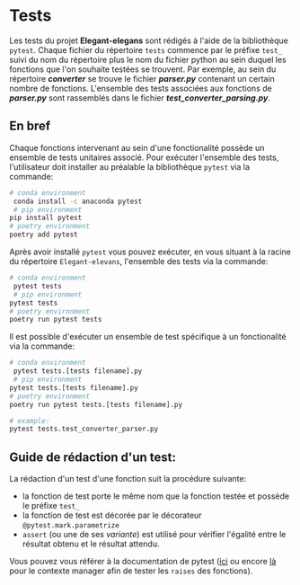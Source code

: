# Tests

Les tests du projet **Elegant-elegans** sont rédigés à l'aide de la bibliothèque `pytest`.
Chaque fichier du répertoire `tests` commence par le préfixe `test_` suivi du nom du répertoire plus le nom du fichier python au sein duquel les fonctions que l'on souhaite testées se trouvent. Par exemple, au sein du répertoire ***converter*** se trouve le fichier ***parser.py*** contenant un certain nombre de fonctions. L'ensemble des tests associées aux fonctions de ***parser.py*** sont rassemblés dans le fichier ***test_converter_parsing.py***.


## En bref
Chaque fonctions intervenant au sein d'une fonctionalité possède un ensemble de tests unitaires associé.
Pour exécuter l'ensemble des tests, l'utilisateur doit installer au préalable la bibliothèque `pytest` via la commande:
```bash
# conda environment
 conda install -c anaconda pytest
 # pip environment
pip install pytest
# poetry environment
poetry add pytest
```

Après avoir installé `pytest` vous pouvez exécuter, en vous situant à la racine du répertoire `Elegant-elevans`, l'ensemble des tests via la commande:
```bash
# conda environment
 pytest tests
 # pip environment
pytest tests
# poetry environment
poetry run pytest tests
```

Il est possible d'exécuter un ensemble de test spécifique à un fonctionalité via la commande:
```bash
# conda environment
 pytest tests.[tests filename].py
 # pip environment
pytest tests.[tests filename].py
# poetry environment
poetry run pytest tests.[tests filename].py

# example:
pytest tests.test_converter_parser.py
```

## Guide de rédaction d'un test:
La rédaction d'un test d'une fonction suit la procédure suivante:
* la fonction de test porte le même nom que la fonction testée et possède le préfixe `test_`
* la fonction de test est décorée par le décorateur `@pytest.mark.parametrize`
* `assert` (ou une de ses *variante*) est utilisé pour vérifier l'égalité entre le résultat obtenu et le résultat attendu.

Vous pouvez vous référer à la documentation de pytest ([ici](https://docs.pytest.org/en/7.1.x/) ou encore [là](https://docs.pytest.org/en/7.1.x/how-to/assert.html#assertraises) pour le contexte manager afin de tester les `raises` des fonctions).
